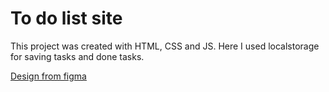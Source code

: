 # To do list site

This project was created with HTML, CSS and JS. Here I used localstorage for saving tasks and done tasks.

[Design from figma](https://www.figma.com/design/bOOhfnhO4Hnw6BTnRFaf0Q/Todo-App-(Community)?node-id=1-184&node-type=frame&m=dev)